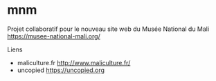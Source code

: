 # mnm
Projet collaboratif pour le nouveau site web du Musée National du Mali https://musee-national-mali.org/

Liens
* maliculture.fr http://www.maliculture.fr/
* uncopied https://uncopied.org

